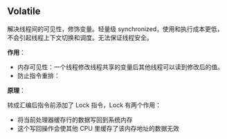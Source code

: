 ## Volatile

解决线程间的可见性，修饰变量。轻量级 synchronized，使用和执行成本更低，不会引起线程上下文切换和调度。无法保证线程安全。

**作用**：

- 内存可见性：一个线程修改线程共享的变量后其他线程可以读到修改后的值。
- 防止指令重排：

**原理**：

转成汇编后指令前添加了 Lock 指令，Lock 有两个作用：

- 将当前处理器缓存行的数据写回到系统内存
- 这个写回操作会使其他 CPU 里缓存了该内存地址的数据无效